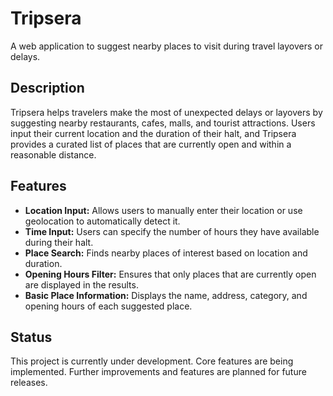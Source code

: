 # Tripsera

A web application to suggest nearby places to visit during travel layovers or delays.

## Description

Tripsera helps travelers make the most of unexpected delays or layovers by suggesting nearby restaurants, cafes, malls, and tourist attractions.  Users input their current location and the duration of their halt, and Tripsera provides a curated list of places that are currently open and within a reasonable distance.

## Features

*   **Location Input:**  Allows users to manually enter their location or use geolocation to automatically detect it.
*   **Time Input:**  Users can specify the number of hours they have available during their halt.
*   **Place Search:**  Finds nearby places of interest based on location and duration.
*   **Opening Hours Filter:**  Ensures that only places that are currently open are displayed in the results.
*   **Basic Place Information:** Displays the name, address, category, and opening hours of each suggested place.

<!-- ## Technologies Used -->
<!--  -->
<!-- *   **Frontend:** React -->
<!-- *   **Backend:** Node.js, Express -->
<!-- *   **Database:** MongoDB -->
<!-- *   **API (Potential):** Google Places API, Foursquare Places API (To be implemented) -->
<!--  -->
<!-- ## Setup Instructions -->
<!--  -->
<!-- 1.  **Clone the repository:** -->
<!--  -->
<!--     ```bash -->
<!--     git clone https://github.com/yourusername/tripsera.git  # Replace with your repository URL -->
<!--     cd tripsera -->
<!--     ``` -->
<!--  -->
<!-- 2.  **Install backend dependencies:** -->
<!--  -->
<!--     ```bash -->
<!--     cd backend -->
<!--     npm install -->
<!--     ``` -->
<!--  -->
<!-- 3.  **Configure MongoDB:** -->
<!--  -->
<!--     *   Ensure you have MongoDB installed and running. -->
<!--     *   Create a `.env` file in the `backend` directory and add your MongoDB connection string: -->
<!--  -->
<!--         ``` -->
<!--         MONGODB_URI=mongodb://localhost:27017/tripsera -->
<!--         ``` -->
<!--  -->
<!-- 4.  **Run the backend server:** -->
<!--  -->
<!--     ```bash -->
<!--     npm start -->
<!--     ``` -->
<!--  -->
<!-- 5.  **Install frontend dependencies:** -->
<!--  -->
<!--     ```bash -->
<!--     cd ../frontend -->
<!--     npm install -->
<!--     ``` -->
<!--  -->
<!-- 6.  **Run the frontend application:** -->
<!--  -->
<!--     ```bash -->
<!--     npm start -->
<!--     ``` -->
<!--  -->
<!--     The frontend should now be accessible in your browser at `http://localhost:3000`. -->

## Status

This project is currently under development. Core features are being implemented.  Further improvements and features are planned for future releases.

<!-- ## Future Enhancements -->
<!--  -->
<!-- *   Integrate with Google Places API or Foursquare Places API for more comprehensive place data. -->
<!-- *   Implement user authentication and trip saving functionality. -->
<!-- *   Add reviews and ratings for places. -->
<!-- *   Implement more advanced filtering options. -->
<!-- *   Implement caching. -->
<!--  -->
<!-- ## Contributing -->
<!--  -->
<!-- Contributions are welcome! Please feel free to submit pull requests or open issues. -->
<!--  -->
<!-- ## License -->
<!--  -->
<!-- [Optional: Add license information here, e.g., "This project is licensed under the MIT License - see the LICENSE file for details."] -->
<!--  -->
<!-- ## Contact -->
<!--  -->
<!-- [Your Name] - [Your Email] -->
